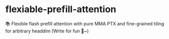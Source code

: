 # flexiable-prefill-attention
📚 Flexible flash prefill attention with pure MMA PTX and fine-grained tiling for arbitrary headdim (Write for fun 👀~)
